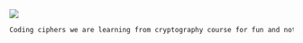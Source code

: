 <img src="https://ideas.ted.com/wp-content/uploads/sites/3/2021/11/FINAL_DepressionAndTrauma.jpg?resize=750,450">

```txt
Coding ciphers we are learning from cryptography course for fun and not profit
```
